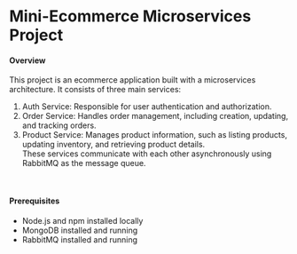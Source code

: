 <h1>Mini-Ecommerce Microservices Project</h1>
<h4>Overview</h4>
<p>This project is an ecommerce application built with a microservices architecture. It consists of three main services:
<ol>
<li>Auth Service: Responsible for user authentication and authorization.</li>
<li>Order Service: Handles order management, including creation, updating, and tracking orders.</li>
<li>Product Service: Manages product information, such as listing products, updating inventory, and retrieving product details.</li>
These services communicate with each other asynchronously using RabbitMQ as the message queue.
</ol>
</p><br>
<h4>Prerequisites</h4>
<ul>
<li>Node.js and npm installed locally</li>
<li>MongoDB installed and running</li>
<li>RabbitMQ installed and running</li>
</ul>
